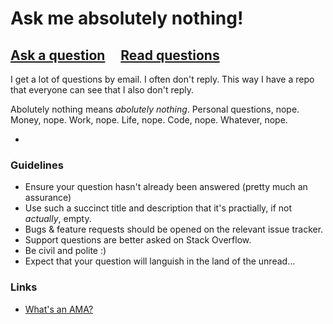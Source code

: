 # Ask me absolutely nothing!

## [Ask a question](../../issues/new) &nbsp;&nbsp;&nbsp; [Read questions](../../issues?q=is%3Aissue+is%3Aclosed)

I get a lot of questions by email. I often don't reply. This way I have a repo that everyone can see that I also don't reply.

Abolutely nothing means *abolutely nothing*. Personal questions, nope. Money, nope. Work, nope. Life, nope. Code, nope. Whatever, nope.

-

### Guidelines

- Ensure your question hasn't already been answered (pretty much an assurance)
- Use such a succinct title and description that it's practially, if not *actually*, empty.
- Bugs & feature requests should be opened on the relevant issue tracker.
- Support questions are better asked on Stack Overflow.
- Be civil and polite :)
- Expect that your question will languish in the land of the unread...

### Links

- [What's an AMA?](https://en.wikipedia.org/wiki/Reddit#IAmA_and_AMA)
